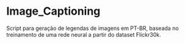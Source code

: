 # Image_Captioning
Script para geração de legendas de imagens em PT-BR, baseada no treinamento de uma rede neural a partir do dataset Flickr30k.
